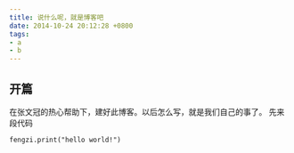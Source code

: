 ```yaml
---
title: 说什么呢，就是博客吧
date: 2014-10-24 20:12:28 +0800
tags:
- a
- b
---
```


## 开篇

  在张文冠的热心帮助下，建好此博客。以后怎么写，就是我们自己的事了。
先来段代码

    fengzi.print("hello world!")
